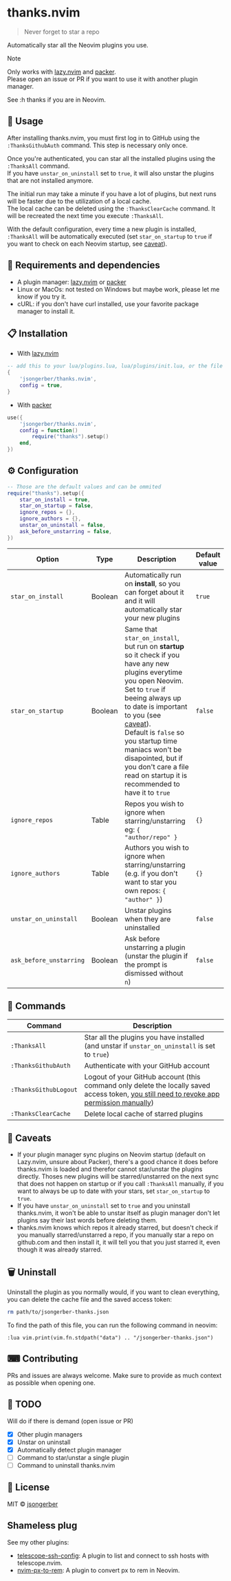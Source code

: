 # thanks.nvim

> Never forget to star a repo

Automatically star all the Neovim plugins you use.

> [!NOTE]  
> Only works with [lazy.nvim](https://github.com/folke/lazy.nvim) and [packer](https://github.com/wbthomason/packer.nvim).  
> Please open an issue or PR if you want to use it with another plugin manager.

See :h thanks if you are in Neovim.

## 🚀 Usage

After installing thanks.nvim, you must first log in to GitHub using the `:ThanksGithubAuth` command. This step is necessary only once.

Once you're authenticated, you can star all the installed plugins using the `:ThanksAll` command.  
If you have `unstar_on_uninstall` set to `true`, it will also unstar the plugins that are not installed anymore.  

The initial run may take a minute if you have a lot of plugins, but next runs will be faster due to the utilization of a local cache.  
The local cache can be deleted using the `:ThanksClearCache` command. It will be recreated the next time you execute `:ThanksAll`.

With the default configuration, every time a new plugin is installed, `:ThanksAll` will be automatically executed (set `star_on_startup` to `true` if you want to check on each Neovim startup, see [caveat](#-caveats)).

## 🔧 Requirements and dependencies

-   A plugin manager: [lazy.nvim](https://github.com/folke/lazy.nvim) or [packer](https://github.com/wbthomason/packer.nvim)
-   Linux or MacOs: not tested on Windows but maybe work, please let me know if you try it.
-   cURL: if you don't have curl installed, use your favorite package manager to install it.

## 📋 Installation

-   With [lazy.nvim](https://github.com/folke/lazy.nvim)

```lua
-- add this to your lua/plugins.lua, lua/plugins/init.lua, or the file you keep your other plugins:
{
    'jsongerber/thanks.nvim',
    config = true,
}
```

-   With [packer](https://github.com/wbthomason/packer.nvim)

```lua
use({
    'jsongerber/thanks.nvim',
    config = function()
        require("thanks").setup()
    end,
})
```

## ⚙ Configuration

```lua
-- Those are the default values and can be ommited
require("thanks").setup({
	star_on_install = true,
	star_on_startup = false,
	ignore_repos = {},
	ignore_authors = {},
	unstar_on_uninstall = false,
	ask_before_unstarring = false,
})
```

| Option            | Type    | Description                                                                                                                                            | Default value |
| ----------------- | ------- | ------------------------------------------------------------------------------------------------------------------------------------------------------ | ------------- |
| `star_on_install` | Boolean | Automatically run on **install**, so you can forget about it and it will automatically star your new plugins | `true`        |
| `star_on_startup` | Boolean | Same that `star_on_install`, but run on **startup** so it check if you have any new plugins everytime you open Neovim. <br>Set to `true` if beeing always up to date is important to you (see [caveat](#-caveats)). <br>Default is `false` so you startup time maniacs won't be disapointed, but if you don't care a file read on startup it is recommended to have it to `true`                                      | `false`       |
| `ignore_repos`    | Table   | Repos you wish to ignore when starring/unstarring eg: `{ "author/repo" }`                                                                             | `{}`          |
| `ignore_authors`  | Table   | Authors you wish to ignore when starring/unstarring (e.g. if you don't want to star you own repos: `{ "author" }`)                                  | `{}`          |
| `unstar_on_uninstall` | Boolean | Unstar plugins when they are uninstalled | `false` |
| `ask_before_unstarring` | Boolean | Ask before unstarring a plugin (unstar the plugin if the prompt is dismissed without `n`) | `false` |

## 🧰 Commands

| Command               | Description                                                                                                                                                                           |
| --------------------- | ------------------------------------------------------------------------------------------------------------------------------------------------------------------------------------- |
| `:ThanksAll`          | Star all the plugins you have installed (and unstar if `unstar_on_uninstall` is set to `true`)                                                                                                                                               |
| `:ThanksGithubAuth`   | Authenticate with your GitHub account                                                                                                                                                 |
| `:ThanksGithubLogout` | Logout of your GitHub account (this command only delete the locally saved access token, [you still need to revoke app permission manually](https://github.com/settings/applications)) |
| `:ThanksClearCache`   | Delete local cache of starred plugins                                                                                                                                                 |

## 🚧 Caveats

- If your plugin manager sync plugins on Neovim startup (default on Lazy.nvim, unsure about Packer), there's a good chance it does before thanks.nvim is loaded and therefor cannot star/unstar the plugins directly.  Thoses new plugins will be starred/unstarred on the next sync that does not happen on startup or if you call `:ThanksAll` manually, if you want to always be up to date with your stars, set `star_on_startup` to `true`.
- If you have `unstar_on_uninstall` set to `true` and you uninstall thanks.nvim, it won't be able to unstar itself as plugin manager don't let plugins say their last words before deleting them.
- thanks.nvim knows which repos it already starred, but doesn't check if you manually starred/unstarred a repo, if you manually star a repo on github.com and then install it, it will tell you that you just starred it, even though it was already starred.

## 🗑️ Uninstall

Uninstall the plugin as you normally would, if you want to clean everything, you can delete the cache file and the saved access token:

```sh
rm path/to/jsongerber-thanks.json
```

To find the path of this file, you can run the following command in neovim:

```vim
:lua vim.print(vim.fn.stdpath("data") .. "/jsongerber-thanks.json")
```

## ⌨ Contributing

PRs and issues are always welcome. Make sure to provide as much context as possible when opening one.

## 📝 TODO

Will do if there is demand (open issue or PR)  
-   [x] Other plugin managers
-   [x] Unstar on uninstall
-   [x] Automatically detect plugin manager
-   [ ] Command to star/unstar a single plugin
-   [ ] Command to uninstall thanks.nvim

## 📜 License

MIT © [jsongerber](https://github.com/jsongerber/thanks/blob/master/LICENSE)

## Shameless plug

See my other plugins:
- [telescope-ssh-config](https://github.com/jsongerber/telescope-ssh-config): A plugin to list and connect to ssh hosts with telescope.nvim.
- [nvim-px-to-rem](https://github.com/jsongerber/nvim-px-to-rem): A plugin to convert px to rem in Neovim.
